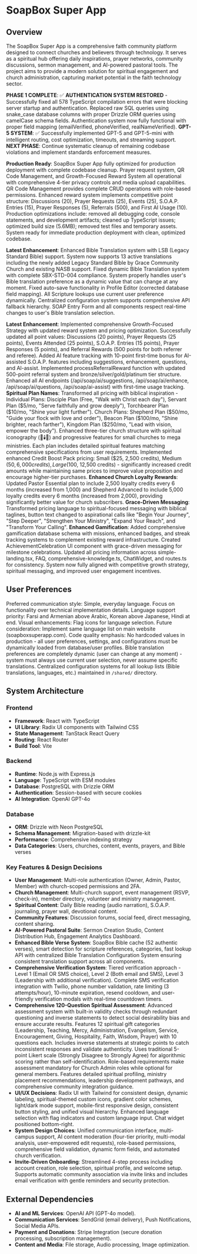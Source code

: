 # SoapBox Super App

## Overview
The SoapBox Super App is a comprehensive faith community platform designed to connect churches and believers through technology. It serves as a spiritual hub offering daily inspirations, prayer networks, community discussions, sermon management, and AI-powered pastoral tools. The project aims to provide a modern solution for spiritual engagement and church administration, capturing market potential in the faith technology sector.

**PHASE 1 COMPLETE**: ✅ **AUTHENTICATION SYSTEM RESTORED** - Successfully fixed all 578 TypeScript compilation errors that were blocking server startup and authentication. Replaced raw SQL queries using snake_case database columns with proper Drizzle ORM queries using camelCase schema fields. Authentication system now fully functional with proper field mapping (emailVerified, phoneVerified, realNameVerified). **GPT-5 SYSTEM**: ✅ Successfully implemented GPT-5 and GPT-5-mini with intelligent routing, cost optimization, timeouts, and streaming support. **NEXT PHASE**: Continue systematic cleanup of remaining codebase violations and implement standards enforcement measures.

**Production Ready**: SoapBox Super App fully optimized for production deployment with complete codebase cleanup. Prayer request system, QR Code Management, and Growth-Focused Reward System all operational with comprehensive 4-tier privacy controls and media upload capabilities. QR Code Management provides complete CRUD operations with role-based permissions. Enhanced reward system implements competitive point structure: Discussions (20), Prayer Requests (25), Events (25), S.O.A.P. Entries (15), Prayer Responses (5), Referrals (500), and First AI Usage (10). Production optimizations include: removed all debugging code, console statements, and development artifacts; cleaned up TypeScript issues; optimized build size (5.6MB); removed test files and temporary assets. System ready for immediate production deployment with clean, optimized codebase.

**Latest Enhancement**: Enhanced Bible Translation system with LSB (Legacy Standard Bible) support. System now supports 13 active translations including the newly added Legacy Standard Bible by Grace Community Church and existing NASB support. Fixed dynamic Bible Translation system with complete SBX-STD-004 compliance. System properly handles user's Bible translation preference as a dynamic value that can change at any moment. Fixed auto-save functionality in Profile Editor (corrected database field mapping). All Scripture lookups use current user preference dynamically. Centralized configuration system supports comprehensive API fallback hierarchy. SOAP Entry Form and all components respect real-time changes to user's Bible translation selection.

**Latest Enhancement**: Implemented comprehensive Growth-Focused Strategy with updated reward system and pricing optimization. Successfully updated all point values: Discussions (20 points), Prayer Requests (25 points), Events Attended (25 points), S.O.A.P. Entries (15 points), Prayer Responses (5 points), and Referral Rewards (500 points for both referrer and referee). Added AI feature tracking with 10-point first-time bonus for AI-assisted S.O.A.P. features including suggestions, enhancement, questions, and AI-assist. Implemented processReferralReward function with updated 500-point referral system and bronze/silver/gold/platinum tier structure. Enhanced all AI endpoints (/api/soap/ai/suggestions, /api/soap/ai/enhance, /api/soap/ai/questions, /api/soap/ai-assist) with first-time usage tracking. **Spiritual Plan Names**: Transformed all pricing with biblical inspiration - Individual Plans: Disciple Plan (Free, "Walk with Christ each day"), Servant Plan ($5/mo, "Serve faithfully and grow deeply"), Torchbearer Plan ($10/mo, "Shine your light further"). Church Plans: Shepherd Plan ($50/mo, "Guide your flock with love and order"), Beacon Plan ($100/mo, "Shine brighter, reach farther"), Kingdom Plan ($250/mo, "Lead with vision, empower the body"). Enhanced three-tier church structure with spiritual iconography (🐑🕯️👑) and progressive features for small churches to mega ministries. Each plan includes detailed spiritual features matching comprehensive specifications from user requirements. Implemented enhanced Credit Boost Pack pricing: Small ($25, 2,500 credits), Medium ($50, 6,000 credits), Large ($100, 12,500 credits) - significantly increased credit amounts while maintaining same prices to improve value proposition and encourage higher-tier purchases. **Enhanced Church Loyalty Rewards**: Updated Pastor Essential plan to include 2,500 loyalty credits every 6 months (increased from 1,000) and Shepherd Advanced to include 5,000 loyalty credits every 6 months (increased from 2,000), providing significantly better value for church subscribers. **Grace-Driven Messaging**: Transformed pricing language to spiritual-focused messaging with biblical taglines, button text changed to aspirational calls like "Begin Your Journey", "Step Deeper", "Strengthen Your Ministry", "Expand Your Reach", and "Transform Your Calling". **Enhanced Gamification**: Added comprehensive gamification database schema with missions, enhanced badges, and streak tracking systems to complement existing reward infrastructure. Created AchievementCelebration UI component with grace-driven messaging for milestone celebrations. Updated all pricing information across simple-landing.tsx, FAQ, comprehensive-knowledge.ts, ChatWidget, and routes.ts for consistency. System now fully aligned with competitive growth strategy, spiritual messaging, and improved user engagement incentives.

## User Preferences
Preferred communication style: Simple, everyday language.
Focus on functionality over technical implementation details.
Language support priority: Farsi and Armenian above Arabic, Korean above Japanese, Hindi at end.
Visual enhancements: Flag icons for language selection.
Future consideration: Implement same language list on main website (soapboxsuperapp.com).
Code quality emphasis: No hardcoded values in production - all user preferences, settings, and configurations must be dynamically loaded from database/user profiles. Bible translation preferences are completely dynamic (user can change at any moment) - system must always use current user selection, never assume specific translations. Centralized configuration systems for all lookup lists (Bible translations, languages, etc.) maintained in `/shared/` directory.

## System Architecture

### Frontend
- **Framework**: React with TypeScript
- **UI Library**: Radix UI components with Tailwind CSS
- **State Management**: TanStack React Query
- **Routing**: React Router
- **Build Tool**: Vite

### Backend
- **Runtime**: Node.js with Express.js
- **Language**: TypeScript with ESM modules
- **Database**: PostgreSQL with Drizzle ORM
- **Authentication**: Session-based with secure cookies
- **AI Integration**: OpenAI GPT-4o

### Database
- **ORM**: Drizzle with Neon PostgreSQL
- **Schema Management**: Migration-based with drizzle-kit
- **Performance**: Comprehensive indexing strategy
- **Data Categories**: Users, churches, content, events, prayers, and Bible verses

### Key Features & Design Decisions
- **User Management**: Multi-role authentication (Owner, Admin, Pastor, Member) with church-scoped permissions and 2FA.
- **Church Management**: Multi-church support, event management (RSVP, check-in), member directory, volunteer and ministry management.
- **Spiritual Content**: Daily Bible reading (audio narration), S.O.A.P. journaling, prayer wall, devotional content.
- **Community Features**: Discussion forums, social feed, direct messaging, content sharing.
- **AI-Powered Pastoral Suite**: Sermon Creation Studio, Content Distribution Hub, Engagement Analytics Dashboard.
- **Enhanced Bible Verse System**: SoapBox Bible cache (52 authentic verses), smart detection for scripture references, categories, fast lookup API with centralized Bible Translation Configuration System ensuring consistent translation support across all components.
- **Comprehensive Verification System**: Tiered verification approach - Level 1 (Email OR SMS choice), Level 2 (Both email and SMS), Level 3 (Leadership with additional verification). Complete SMS verification integration with Twilio, phone number validation, rate limiting (3 attempts/hour), 10-minute expiration, resend cooldown, and user-friendly verification modals with real-time countdown timers.
- **Comprehensive 120-Question Spiritual Assessment**: Advanced assessment system with built-in validity checks through redundant questioning and inverse statements to detect social desirability bias and ensure accurate results. Features 12 spiritual gift categories (Leadership, Teaching, Mercy, Administration, Evangelism, Service, Encouragement, Giving, Hospitality, Faith, Wisdom, Prayer) with 10 questions each. Includes inverse statements at strategic points to catch inconsistent responses and validate authenticity. Uses traditional 5-point Likert scale (Strongly Disagree to Strongly Agree) for algorithmic scoring rather than self-identification. Role-based requirements make assessment mandatory for Church Admin roles while optional for general members. Features detailed spiritual profiling, ministry placement recommendations, leadership development pathways, and comprehensive community integration guidance.
- **UI/UX Decisions**: Radix UI with Tailwind for consistent design, dynamic labeling, spiritual-themed custom icons, gradient color schemes, light/dark mode support, mobile-first responsive design, consistent button styling, and unified visual hierarchy. Enhanced language selection with flag indicators and custom language input. Chat widget positioned bottom-right.
- **System Design Choices**: Unified communication interface, multi-campus support, AI content moderation (four-tier priority, multi-modal analysis, user-empowered edit requests), role-based permissions, comprehensive field validation, dynamic form fields, and automated church verification.
- **Invite-Driven Onboarding**: Streamlined 4-step process including account creation, role selection, spiritual profile, and welcome setup. Supports automatic community association via invite links and includes email verification with gentle reminders and security protection.

## External Dependencies

- **AI and ML Services**: OpenAI API (GPT-4o model).
- **Communication Services**: SendGrid (email delivery), Push Notifications, Social Media APIs.
- **Payment and Donations**: Stripe Integration (secure donation processing, subscription management).
- **Content and Media**: File storage, Audio processing, Image optimization.
```